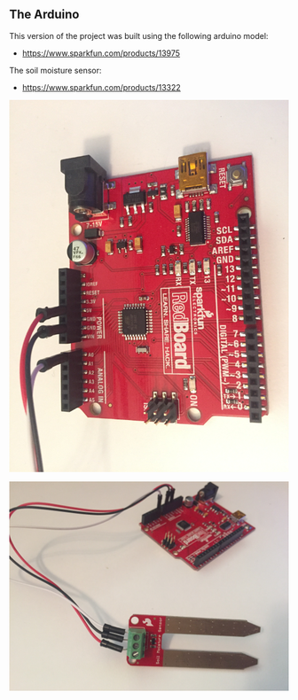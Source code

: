 ## The Arduino

This version of the project was built using the following arduino model:
* https://www.sparkfun.com/products/13975

The soil moisture sensor:
* https://www.sparkfun.com/products/13322

![Alt text](arduino_setup.JPG?raw=true "Arduino wiring cfg")


![Alt text](arduino_sensor_cfg.JPG?raw=true "Arduino and sensor setup")

